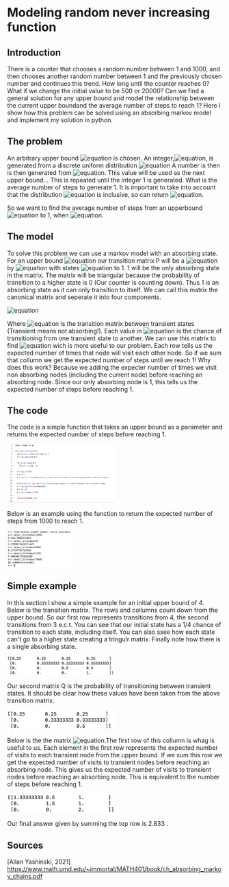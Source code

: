 # Modeling random never increasing function

## Introduction
There is a counter that chooses a random number between 1 and 1000, and then chooses another random number between 1 and the previously chosen number and continues
this trend. How long until the counter reaches 0? What if we change the initial value  to be 500 or 20000? Can we find a general solution for any upper bound and
model the relationship between the current upper boundand the average number of steps to reach 1? Here I show how this problem can be solved using an absorbing 
markov model and implement my solution in python.

## The problem
An arbitrary upper bound ![equation](https://latex.codecogs.com/svg.image?x_%7B0%7D) is chosen. An integer,![equation](https://latex.codecogs.com/svg.image?x_1), 
is generated from a discrete uniform distribution ![equation](https://latex.codecogs.com/svg.image?U%5C%7B1,x_0%5C%7D) A number is then is then generated from
![equation](https://latex.codecogs.com/svg.image?U%5C%7B1,x_1%5C%7D). This value will be used as the next upper bound...
This is repeated until the integer 1 is generated. What is the average number of steps to generate 1. It is important to take into account that the distribution
![equation](https://latex.codecogs.com/svg.image?U%5C%7B1,x_t%5C%7D) is inclusive, so can return 
![equation](https://latex.codecogs.com/svg.image?x_%7Bt%7D).

So we want to find the average number of steps from an upperbound ![equation](https://latex.codecogs.com/svg.image?x_t) to 1, 
when ![equation](https://latex.codecogs.com/svg.image?x_%7Bt%20&plus;%201%7D%20=%20U%5C%7B1%20,%20x_t%5C%7D%20).

## The model
To solve this problem we can use a markov model with an absorbing state. For an upper bound ![equation](https://latex.codecogs.com/svg.image?x) our transition
matrix P will be a ![equation](https://latex.codecogs.com/svg.image?x) by ![equation](https://latex.codecogs.com/svg.image?x) with states ![equation](https://latex.codecogs.com/svg.image?x) to 1. 
1 will be the only absorbing state in the matrix. The matrix will be triangular because the probability of transition to a higher state is 0 (Our counter is 
counting down). Thus 1 is an absorbing state as it can only transition to itself. We can call this matrix the canonical matrix and seperate it into four components.

![equation](https://latex.codecogs.com/svg.image?p%20=%20%5Cbigl(%5Cbegin%7Bsmallmatrix%7D%20Q&%20%20R%5C%5C%200&%20%201%5C%5C%5Cend%7Bsmallmatrix%7D%5Cbigr))

Where ![equation](https://latex.codecogs.com/svg.image?Q) is the transition matrix between transient states (Transient means not absorbing!). Each value in
![equation](https://latex.codecogs.com/svg.image?Q) is the chance of transitioning from one transient state to another. We can use this matrix to find ![equation](https://latex.codecogs.com/svg.image?(I%20-%20Q)%5E%7B-1%7D)
wich is more useful to our problem. Each row tells us the expected number of times that node will visit each other node. So if we sum that collumn we get the 
expected number of steps until we reach 1! Why does this work? Because we adding the expecter number of times we visit non absorbing nodes (including the current node) 
before reaching an absorbing node. Since our only absorbing node is 1, this tells us the expected number of steps before reaching 1.

## The code
The code is a simple function that takes an upper bound as a parameter and returns the expected number of steps before reaching 1.

<img src="assets/code_screenshot.png" width=50% height=50%>

Below is an example using the function to return the expected number of steps from 1000 to reach 1.

<img width="30%" height=30% src="assets/example.png">

## Simple example
In this section I show a simple example for an initial upper bound of 4. Below is the transition matrix. The rows and collumns count down from the upper bound. So
our first row represents transitions from 4, the second transitions from 3 e.c.t. You can see that our initial state has a 1/4 chance of transition to each state, 
including itself. You can also ssee how each state can't go to a higher state creating a tringulr matrix. Finally note how there is a single absorbing state.

<img src="assets/P.png" width=50% height=50%>

Our second matrix Q is the probability of transitioning between transient states. It should be clear how these values have been taken from the above transition matrix.

<img src="assets/Q.png" width=50% height=50%>

Below is the the matrix ![equation](https://latex.codecogs.com/svg.image?(I%20-%20Q)%5E%7B-1%7D).The first row of this  collumn is whag is useful to us. Each
element in the first row represents the expected number of visits to each transient node from the upper bound. If we sum this row we get the expected number of 
visits to transient nodes before reaching an absorbing node. This gives us the expected number of visits to transient nodes before reaching an absorbing node. This 
is equivalent to the number of steps before reaching 1.

<img src="assets/N.png" width=50% height=50%>

Our final answer given by summing the top row is 2.833 .
## Sources
[Allan Yashinski, 2021] https://www.math.umd.edu/~immortal/MATH401/book/ch_absorbing_markov_chains.pdf


